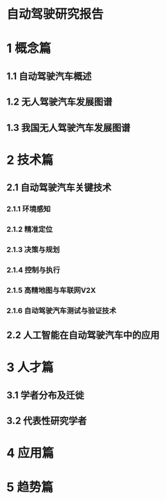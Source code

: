 # 自动驾驶研究报告

# 1 概念篇 

## 1.1 自动驾驶汽车概述 

## 1.2 无人驾驶汽车发展图谱  

## 1.3 我国无人驾驶汽车发展图谱  

# 2 技术篇  

## 2.1 自动驾驶汽车关键技术

### 2.1.1 环境感知  

### 2.1.2 精准定位  

### 2.1.3 决策与规划  

### 2.1.4 控制与执行  

### 2.1.5 高精地图与车联网V2X  

### 2.1.6 自动驾驶汽车测试与验证技术

## 2.2 人工智能在自动驾驶汽车中的应用 

# 3 人才篇   

## 3.1 学者分布及迁徙

## 3.2 代表性研究学者  

# 4 应用篇  

# 5 趋势篇  
